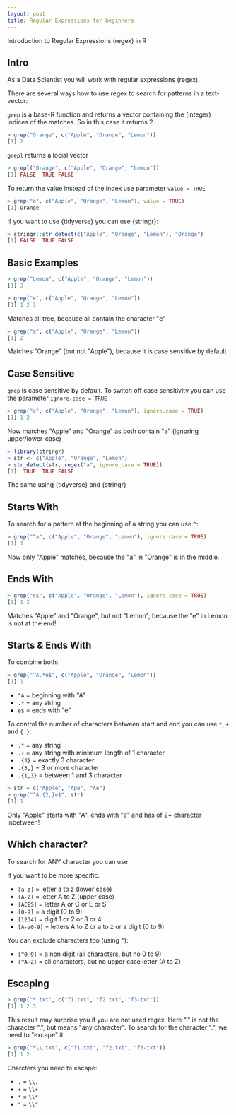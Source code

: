 ```yaml
---
layout: post
title: Regular Expressions for beginners
---
```


Introduction to Regular Expressions (regex) in R

## Intro

As a Data Scientist you will work with regular expressions (regex). 

There are several ways how to use regex to search for patterns in a text-vector:

```grep``` is a base-R function and returns a vector containing the (integer) indices of the matches. So in this case it returns 2.

```R
> grep("Orange", c("Apple", "Orange", "Lemon"))
[1] 2
```

```grepl``` returns a locial vector

```R
> grepl("Orange", c("Apple", "Orange", "Lemon"))
[1] FALSE  TRUE FALSE
```

To return the value instead of the index use parameter ```value = TRUE```

```R
> grep("a", c("Apple", "Orange", "Lemon"), value = TRUE)
[1] Orange
```

If you want to use {tidyverse} you can use {stringr}:

```R
> stringr::str_detect(c("Apple", "Orange", "Lemon"), "Orange")
[1] FALSE  TRUE FALSE
```

## Basic Examples

 ```R
> grep("Lemon", c("Apple", "Orange", "Lemon"))
[1] 3
``` 

 ```R
> grep("e", c("Apple", "Orange", "Lemon"))
[1] 1 2 3
``` 
Matches all tree, because all contain the character "e"

```R
> grep("a", c("Apple", "Orange", "Lemon"))
[1] 2
```
Matches "Orange" (but not "Apple"), because it is case sensitive by default

## Case Sensitive

```grep``` is case sensitive by default.
To switch off case sensitivity you can use the parameter ```ignore.case = TRUE```

```R
> grep("a", c("Apple", "Orange", "Lemon"), ignore.case = TRUE)
[1] 1 2
```
Now matches "Apple" and "Orange" as both contain "a" (ignoring upper/lower-case)

```R
> library(stringr)
> str <- c("Apple", "Orange", "Lemon")
> str_detect(str, regex("a", ignore_case = TRUE))
[1]  TRUE  TRUE FALSE
```
The same using {tidyverse} and {stringr}

## Starts With

To search for a pattern at the beginning of a string you can use ```^```:

```R
> grep("^a", c("Apple", "Orange", "Lemon"), ignore.case = TRUE)
[1] 1
```
Now only "Apple" matches, because the "a" in "Orange" is in the middle.

## Ends With

```R
> grep("e$", c("Apple", "Orange", "Lemon"), ignore.case = TRUE)
[1] 1 2
```
Matches "Apple" and "Orange", but not "Lemon", because the "e" in Lemon is not at the end!

## Starts & Ends With

To combine both:

```R
> grep("^A.*e$", c("Apple", "Orange", "Lemon"))
[1] 1
```

* ```^A``` = beginning with "A"
* ```.*``` = any string
* ```e$``` = ends with "e"

To control the number of characters between start and end you can use ```*```, ```+``` and ```{ }```:

* ```.*``` = any string 
* ```.+``` = any string with minimum length of 1 character
* ```.{3}``` = exactly 3 character
* ```.{3,}``` = 3 or more character
* ```.{1,3}``` = between 1 and 3 character

```R
> str = c("Apple", "Ape", "Ae")
> grep("^A.{2,}e$", str)
[1] 1
```
Only "Apple" starts with "A", ends with "e" and has of 2+ character inbetween!

## Which character?

To search for ANY character you can use ```.```

If you want to be more specific:

* ```[a-z]``` = letter a to z (lower case) 
* ```[A-Z]``` = letter A to Z (upper case)
* ```[ACES]``` = letter A or C or E or S
* ```[0-9]``` = a digit (0 to 9)
* ```[1234]``` = digit 1 or 2 or 3 or 4
* ```[A-z0-9]``` = letters A to Z or a to z or a digit (0 to 9)

You can exclude characters too (using ```^```):

* ```[^0-9]``` = a non digit (all characters, but no 0 to 9)
* ```[^A-Z]``` = all characters, but no upper case letter (A to Z)

## Escaping

```R
> grep("*.txt", c("f1.txt", "f2.txt", "f3-txt"))
[1] 1 2 3
```

This result may surprise you if you are not used regex. Here "." is not the character ".", but means "any character". To search for the character ".", we need to "excape" it:

```R
> grep("*\\.txt", c("f1.txt", "f2.txt", "f3-txt"))
[1] 1 2
```

Charcters you need to escape:

* ```.``` =  ```\\.```
* ```+``` =  ```\\+```
* ```*``` =  ```\\*```
* ```"``` =  ```\\"```

